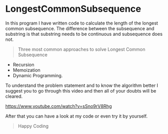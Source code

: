 # LongestCommonSubsequence
In this program I have written code to calculate the length of the longest common subsequence.
The difference between the subsequence and substring is that substring needs to be continuous and subsequence does not.

> Three most common approaches to solve Longest Common Subsequence
  * Recursion 
  * Memoization
  * Dynamic Programming.

To understand the problem statement and to know the algorithm better I suggest
you to go through this video and then all of your doubts will be cleared.

https://www.youtube.com/watch?v=sSno9rV8Rhg

After that you can have a look at my code or even try it by yourself.

> Happy Coding
